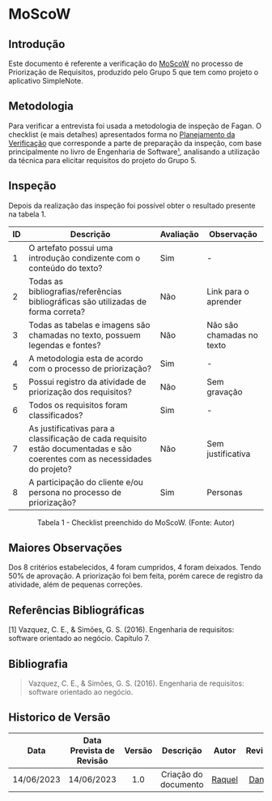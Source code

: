 # MoScoW

## Introdução
Este documento é referente a verificação do [MoScoW]() no processo de Priorização de Requisitos, produzido pelo Grupo 5 que tem como projeto o aplicativo SimpleNote. 

## Metodologia
Para verificar a entrevista foi usada a metodologia de inspeção de Fagan. O checklist (e mais detalhes) apresentados forma no [Planejamento da Verificação]() que corresponde a parte de preparação da inspeção, com base principalmente no livro de Engenharia de Software[¹](), analisando a utilização da técnica para elicitar requisitos do projeto do Grupo 5.


## Inspeção
Depois da realização das inspeção foi possível obter o resultado presente na tabela 1.

<center>


| ID | Descrição | Avaliação | Observação |
| --- | --- | --- | --- |
| 1 | O artefato possui uma introdução condizente com o conteúdo do texto? | Sim  | - |
| 2 | Todas as bibliografias/referências bibliográficas são utilizadas de forma correta? | Não  | Link para o aprender |
| 3 | Todas as tabelas e imagens são chamadas no texto, possuem legendas e fontes? | Não  | Não são chamadas no texto|
| 4 | A metodologia esta de acordo com o processo de priorização? | Sim | - |
| 5 | Possui registro da atividade de priorização dos requisitos? | Não  | Sem gravação |
| 6 | Todos os requisitos foram classificados?  | Sim  | -|
| 7 | As justificativas para a classificação de cada requisito estão documentadas e são coerentes com as necessidades do projeto? | Não | Sem justificativa |
| 8 | A participação do cliente e/ou persona no processo de priorização? | Sim | Personas |


<p>Tabela 1 - Checklist preenchido do MoScoW. (Fonte: Autor)</p>

</center>

## Maiores Observações
Dos 8 critérios estabelecidos, 4 foram cumpridos, 4 foram deixados. Tendo 50% de aprovação. A priorização foi bem feita, porém carece de registro da atividade, além de pequenas correções.


## Referências Bibliográficas
[1] Vazquez, C. E., & Simões, G. S. (2016). Engenharia de requisitos: software orientado ao negócio. Capítulo 7.


## Bibliografia

> Vazquez, C. E., & Simões, G. S. (2016). Engenharia de requisitos: software orientado ao negócio.

## Historico de Versão
|    Data    | Data Prevista de Revisão | Versão |      Descrição       |                                 Autor                                  |               Revisor               |
| :--------: | :----------------------: | :----: | :------------------: | :--------------------------------------------------------------------: | :---------------------------------: |
| 14/06/2023 |        14/06/2023        |  1.0   | Criação do documento |[Raquel](https://github.com/raqueleucaria) | [Daniel](https://github.com/daniel-de-sousa) |